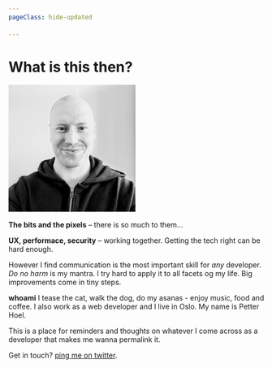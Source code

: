 ```yaml
---
pageClass: hide-updated

---
```


# What is this then?
<p>
<img src="../assets/images/petter.jpg" alt="petters face" class="about-image">

**The bits and the pixels** – there is so much to them...

**UX, performace, security** – working together. Getting the tech right can be hard enough.

However I find communication is the most important skill for _any_ developer. _Do no harm_ is my mantra. I try hard to apply it to all facets og my life. Big improvements come in tiny steps.

**whoami**  I tease the cat, walk the dog, do my asanas - enjoy music, food and coffee. I also work as a web developer and I live in Oslo. My name is Petter Hoel.

This is a place for reminders and thoughts on whatever I come across as a developer that makes me wanna permalink it.

Get in touch?  [ping me on twitter](https://twitter.com/petterhoel "@petterhoel").
</p>
